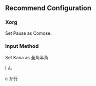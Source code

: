 ## Recommend Configuration
### Xorg
Set Pause as Comose.

### Input Method
Set Kana as 全角半角.

l ん

c か行
